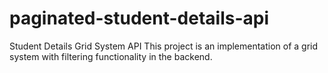# paginated-student-details-api
Student Details Grid System API  This project is an implementation of a grid system with filtering functionality in the backend.
